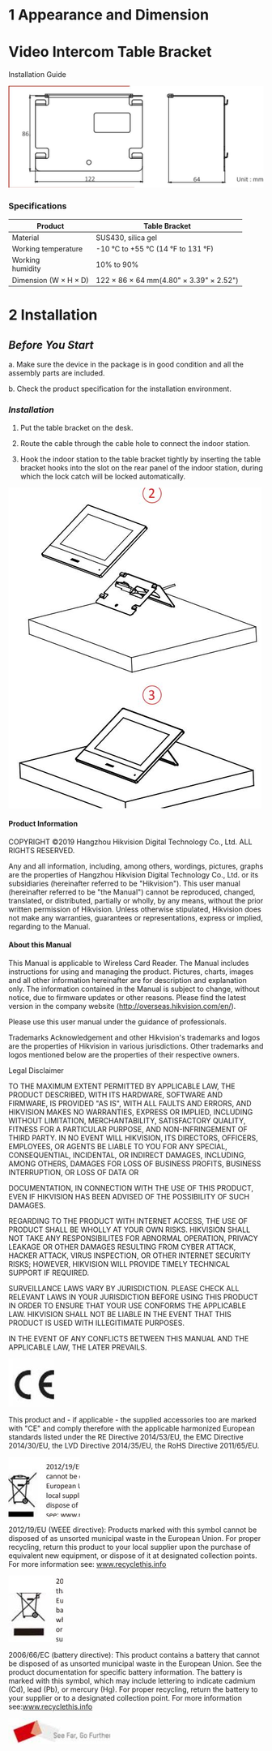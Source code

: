 # **1 Appearance and Dimension**

# Video Intercom Table Bracket

Installation Guide

![](_page_0_Figure_4.jpeg)

### Specifications

| Product               | Table Bracket                           |
|-----------------------|-----------------------------------------|
| Material              | SUS430, silica gel                      |
| Working temperature   | -10 °C to +55 °C (14 °F to 131 °F)      |
| Working<br>humidity   | 10% to 90%                              |
| Dimension (W × H × D) | 122 × 86 × 64 mm(4.80" × 3.39" × 2.52") |

# **2 Installation**

## *Before You Start*

a. Make sure the device in the package is in good condition and all the assembly parts are included.

b. Check the product specification for the installation environment.

### *Installation*

1. Put the table bracket on the desk.

2. Route the cable through the cable hole to connect the indoor station.

3. Hook the indoor station to the table bracket tightly by inserting the table bracket hooks into the slot on the rear panel of the indoor station, during which the lock catch will be locked automatically.

![](_page_0_Figure_15.jpeg)

#### Product Information

COPYRIGHT ©2019 Hangzhou Hikvision Digital Technology Co., Ltd. ALL RIGHTS RESERVED.

Any and all information, including, among others, wordings, pictures, graphs are the properties of Hangzhou Hikvision Digital Technology Co., Ltd. or its subsidiaries (hereinafter referred to be "Hikvision"). This user manual (hereinafter referred to be "the Manual") cannot be reproduced, changed, translated, or distributed, partially or wholly, by any means, without the prior written permission of Hikvision. Unless otherwise stipulated, Hikvision does not make any warranties, guarantees or representations, express or implied, regarding to the Manual.

#### About this Manual

This Manual is applicable to Wireless Card Reader. The Manual includes instructions for using and managing the product. Pictures, charts, images and all other information hereinafter are for description and explanation only. The information contained in the Manual is subject to change, without notice, due to firmware updates or other reasons. Please find the latest version in the company website (http://overseas.hikvision.com/en/).

Please use this user manual under the guidance of professionals.

 Trademarks Acknowledgement and other Hikvision's trademarks and logos are the properties of Hikvision in various jurisdictions. Other trademarks and logos mentioned below are the properties of their respective owners.

Legal Disclaimer

TO THE MAXIMUM EXTENT PERMITTED BY APPLICABLE LAW, THE PRODUCT DESCRIBED, WITH ITS HARDWARE, SOFTWARE AND FIRMWARE, IS PROVIDED "AS IS", WITH ALL FAULTS AND ERRORS, AND HIKVISION MAKES NO WARRANTIES, EXPRESS OR IMPLIED, INCLUDING WITHOUT LIMITATION, MERCHANTABILITY, SATISFACTORY QUALITY, FITNESS FOR A PARTICULAR PURPOSE, AND NON-INFRINGEMENT OF THIRD PARTY. IN NO EVENT WILL HIKVISION, ITS DIRECTORS, OFFICERS, EMPLOYEES, OR AGENTS BE LIABLE TO YOU FOR ANY SPECIAL, CONSEQUENTIAL, INCIDENTAL, OR INDIRECT DAMAGES, INCLUDING, AMONG OTHERS, DAMAGES FOR LOSS OF BUSINESS PROFITS, BUSINESS INTERRUPTION, OR LOSS OF DATA OR

DOCUMENTATION, IN CONNECTION WITH THE USE OF THIS PRODUCT, EVEN IF HIKVISION HAS BEEN ADVISED OF THE POSSIBILITY OF SUCH DAMAGES.

REGARDING TO THE PRODUCT WITH INTERNET ACCESS, THE USE OF PRODUCT SHALL BE WHOLLY AT YOUR OWN RISKS. HIKVISION SHALL NOT TAKE ANY RESPONSIBILITES FOR ABNORMAL OPERATION, PRIVACY LEAKAGE OR OTHER DAMAGES RESULTING FROM CYBER ATTACK, HACKER ATTACK, VIRUS INSPECTION, OR OTHER INTERNET SECURITY RISKS; HOWEVER, HIKVISION WILL PROVIDE TIMELY TECHNICAL SUPPORT IF REQUIRED.

SURVEILLANCE LAWS VARY BY JURISDICTION. PLEASE CHECK ALL RELEVANT LAWS IN YOUR JURISDICTION BEFORE USING THIS PRODUCT IN ORDER TO ENSURE THAT YOUR USE CONFORMS THE APPLICABLE LAW. HIKVISION SHALL NOT BE LIABLE IN THE EVENT THAT THIS PRODUCT IS USED WITH ILLEGITIMATE PURPOSES.

IN THE EVENT OF ANY CONFLICTS BETWEEN THIS MANUAL AND THE APPLICABLE LAW, THE LATER PREVAILS.

![](_page_0_Picture_29.jpeg)

This product and - if applicable - the supplied accessories too are marked with "CE" and comply therefore with the applicable harmonized European standards listed under the RE Directive 2014/53/EU, the EMC Directive 2014/30/EU, the LVD Directive 2014/35/EU, the RoHS Directive 2011/65/EU.

![](_page_0_Picture_31.jpeg)

2012/19/EU (WEEE directive): Products marked with this symbol cannot be disposed of as unsorted municipal waste in the European Union. For proper recycling, return this product to your local supplier upon the purchase of equivalent new equipment, or dispose of it at designated collection points. For more information see: www.recyclethis.info

![](_page_0_Picture_33.jpeg)

2006/66/EC (battery directive): This product contains a battery that cannot be disposed of as unsorted municipal waste in the European Union. See the product documentation for specific battery information. The battery is marked with this symbol, which may include lettering to indicate cadmium (Cd), lead (Pb), or mercury (Hg). For proper recycling, return the battery to your supplier or to a designated collection point. For more information see:www.recyclethis.info

![](_page_0_Picture_35.jpeg)